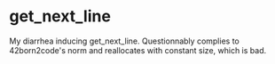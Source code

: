 # get_next_line
My diarrhea inducing get_next_line. Questionnably complies to 42born2code's norm and reallocates with constant size, which is bad.
